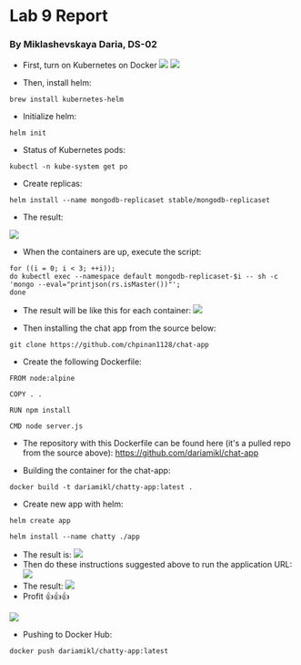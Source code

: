 # Lab 9 Report
### By Miklashevskaya Daria, DS-02


- First, turn on Kubernetes on Docker
![](https://i.imgur.com/EJmvXuT.jpg)
![](https://i.imgur.com/Yd88oFV.png)

- Then, install helm:
```
brew install kubernetes-helm
```
- Initialize helm:
```
helm init
```
- Status of Kubernetes pods:
```
kubectl -n kube-system get po
```
- Create replicas:
```
helm install --name mongodb-replicaset stable/mongodb-replicaset
```
- The result:

![](https://i.imgur.com/ViWuGlJ.jpg)

- When the containers are up, execute the script:

```
for ((i = 0; i < 3; ++i)); 
do kubectl exec --namespace default mongodb-replicaset-$i -- sh -c 'mongo --eval="printjson(rs.isMaster())"';
done
```
- The result will be like this for each container:
![](https://i.imgur.com/I4j5TG3.jpg)

- Then installing the chat app from the source below:
```
git clone https://github.com/chpinan1128/chat-app
```
- Create the following Dockerfile:
```
FROM node:alpine

COPY . .

RUN npm install

CMD node server.js
```
- The repository with this Dockerfile can be found here (it's a pulled repo from the source above): https://github.com/dariamikl/chat-app

- Building the container for the chat-app:
```
docker build -t dariamikl/chatty-app:latest .
```
- Create new app with helm:
```
helm create app
```
```
helm install --name chatty ./app
```
- The result is:
![](https://i.imgur.com/ifkHbpG.jpg)
- Then do these instructions suggested above to run the application URL:
![](https://i.imgur.com/8OaFXPy.png)
- The result:
![](https://i.imgur.com/LRnz53x.jpg)
- Profit 👍👍👍

![](https://i.imgur.com/zruhJ66.png)

- Pushing to Docker Hub:
```
docker push dariamikl/chatty-app:latest
```
